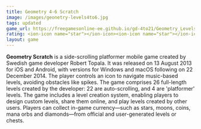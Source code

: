 ```yaml
---
title: Geometry 4-6 Scratch
image: /images/geonetry-levels4to6.jpg
tags: updated
game_url: https://freegamesonline-ee.github.io/gd-4to21/Geometry_Levels_4-6.html
rating: <ion-icon name="star"></ion-icon><ion-icon name="star"></ion-icon><ion-icon name="star"></ion-icon><ion-icon name="star-outline"></ion-icon><ion-icon name="star-outline"></ion-icon>
layout: game
---
```



**Geometry Scratch** is a side-scrolling platformer mobile game created by Swedish game developer Robert Topala. It was released on 13 August 2013 for iOS and Android, with versions for Windows and macOS following on 22 December 2014. The player controls an icon to navigate music-based levels, avoiding obstacles like spikes.
The game comprises 26 full-length levels created by the developer: 22 are auto-scrolling, and 4 are 'platformer' levels. The game includes a level creation system, enabling players to design custom levels, share them online, and play levels created by other users. Players can collect in-game currency—such as stars, moons, coins, mana orbs and diamonds—from official and user-generated levels or chests.